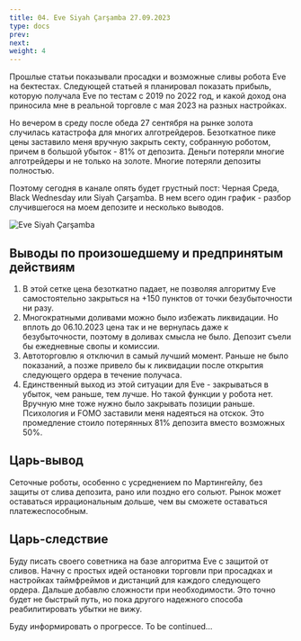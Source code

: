 ```yaml
---
title: 04. Eve Siyah Çarşamba 27.09.2023
type: docs
prev: 
next: 
weight: 4
---
```


Прошлые статьи показывали просадки и возможные сливы робота Eve на бектестах. Следующей статьей я планировал показать прибыль, которую получала Eve по тестам с 2019 по 2022 год, и какой доход она приносила мне в реальной торговле с мая 2023 на разных настройках.

Но вечером в среду после обеда 27 сентября на рынке золота случилась катастрофа для многих алготрейдеров. Безоткатное пике цены заставило меня вручную закрыть секту, собранную роботом, причем в большой убыток - 81% от депозита. Деньги потеряли многие алготрейдеры и не только на золоте. Многие потеряли депозиты полностью. 

Поэтому сегодня в канале опять будет грустный пост: Черная Среда, Black Wednesday или Siyah Çarşamba. В нем всего один график - разбор случившегося на моем депозите и несколько выводов.

![Eve Siyah Çarşamba](/images/personal/020/Chart.%20Eve%20Siyah%20Carsamba.png)

## Выводы по произошедшему и предпринятым действиям
1. В этой сетке цена безоткатно падает, не позволяя алгоритму Eve самостоятельно закрыться на +150 пунктов от точки безубыточности ни разу.
2. Многократными доливами можно было избежать ликвидации. Но вплоть до 06.10.2023 цена так и не вернулась даже к безубыточности, поэтому в доливах смысла не было. Депозит съели бы ежедневные свопы и комиссии. 
3. Автоторговлю я отключил в самый лучший момент. Раньше не было показаний, а позже привело бы к ликвидации после открытия следующего ордера в течение получаса.
4. Единственный выход из этой ситуации для Eve - закрываться в убыток, чем раньше, тем лучше. Но такой функции у робота нет. 
Вручную мне тоже нужно было закрывать позиции раньше. Психология и FOMO заставили меня надеяться на отскок. Это промедление стоило потерянных 81% депозита вместо возможных 50%.

## Царь-вывод 
Сеточные роботы, особенно с усреднением по Мартингейлу, без защиты от слива депозита, рано или поздно его сольют. 
Рынок может оставаться иррациональным дольше, чем вы сможете оставаться платежеспособным. 

## Царь-следствие
Буду писать своего советника на базе алгоритма Eve с защитой от сливов. Начну с простых идей остановки торговли при просадках и настройках таймфреймов и дистанций для каждого следующего ордера. Дальше добавлю сложности при необходимости. Это точно будет не быстрый путь, но пока другого надежного способа реабилитировать убытки не вижу.

 Буду информировать о прогрессе. 
 To be continued...
